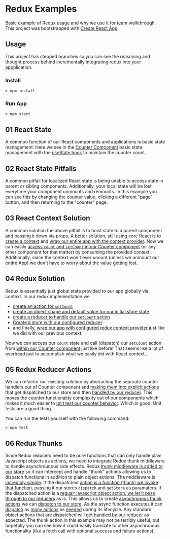 # Redux Examples

Basic example of Redux usage and why we use it for team walkthrough.
This project was bootstrapped with [Create React App](https://github.com/facebook/create-react-app).

## Usage

This project has stepped branches so you can see the reasoning and thought process behind incrementally integrating redux into your appplication.

### Install

```
> npm install
```

### Run App
```
> npm start
```

## 01 React State

A common function of our React components and applications is basic state management.
Here we see in the [Counter Component](src/Counter.jsx) basic state management with the [useState hook](https://reactjs.org/docs/hooks-reference.html#usestate)
to maintain the counter count.

## 02 React State Pitfalls

A common pitfall for localized React state is being unable to access state in parent or sibling components. Additionally,
your local state will be lost everytime your component unmounts and remounts. In this example you can see this by changing
the counter value, clicking a different "page" button, and then returning to the "counter" page.

## 03 React Context Solution

A common solution the above pitfall is to hoist state to a parent component and passing it down via props. A better solution,
still using core React is to [create a context](src/counterCtx.js) and [wrap our entire app with the context provider](src/App.js#L18).
Now we can easily [access `count` and `setCount` in our Counter component](src/Counter.js#L6) (or any other component for that matter) by consuming the
provided context. Additionally, since the context won't ever unount (unless we unmount our entire App) we don't have to worry about the value getting lost.

## 04 Redux Solution

Redux is essentially just global state provided to our app globally via context. In our redux implementation we
- [create an action for `setCount`](src/redux-counter.js#L4)
- [create an object shape and default value for our initial store state](src/redux-counter.js#L6)
- [create a reducer to handle our `setCount` action](src/redux-counter.js#L8)
- [Create a store with our configured reducer](src/redux-counter.js#L20)
- and finally, [wrap our app with configured redux context provider](src/App.js#L18) just like we did with our previous context.

Now we can access our `count` state and call (dispatch) our `setCount` action from [within our Counter component](src/Coutner.js#L7-L9) just like before!
That seems like a lot of overhead just to accomplish what we easily did with React context...

## 05 Redux Reducer Actions

We can refactor our existing solution by abstracting the separate counter handlers out of Counter component and [making them into explicit actions](src/redux-counter.js#L4-L6) that
get dispatched to our store and then [handled by our reducer](src/redux-counter.js#L12-L23). This moves the counter functionality complexity out of our components which makes it
much easier to [unit test our counter behavior](src/redux-counter.spec.js#L8). Which is good. Unit tests are a good thing.

You can run the tests yourself with the following command:
```
> npm test
```

## 06 Redux Thunks

Since Redux reducers need to be pure functions that can only handle plain Javascript objects as actions, we need to integrate Redux thunk middleware to handle
asynchrounous side effects. Redux [thunk middleware is added to our store](src/redux-counter.js#L69-L71) so it can intercept and handle "thunk" actions allowing us to dispatch functions in addition
to plain object actions. The middleware is [incredibly simple](https://github.com/reduxjs/redux-thunk/blob/master/src/index.js). If the dispatched [action is a function (thunk) we invoke that function](https://github.com/reduxjs/redux-thunk/blob/master/src/index.js#L3),
passing it our stores `dispatch` and `getStore` as paramaters. If the dispatched action is a [regualr javascript object action, we let it pass through to our reducers](https://github.com/reduxjs/redux-thunk/blob/master/src/index.js#L7) as is.
This allows us to create [asynchronous thunk actions](src/redux-coutner.js#LL11-L32) we can [dispatch to our store](src.AutoIncrementor.js#L13).
As the async function executes it can [dispatch](src/redux-counter.js#L15) as [many actions](src/redux-counter.js#L22) as [needed](src/redux-counter.js#L30) during its lifecycle.
Any standard object actions that are dispatched will get [handled by our reducer](src/redux-counter.js#L53) as expected.
The thunk action in this example may not be terribly useful, but hopefully you can see how it could easily translate to other asynchronous functionality (like a fetch call with optional success and failure actions).
